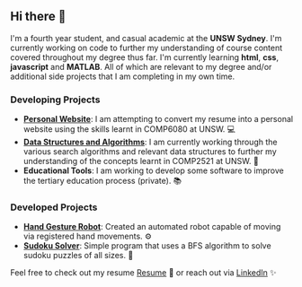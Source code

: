 ## Hi there 👋

I'm a fourth year student, and casual academic at the **UNSW Sydney**. I'm currently working on code to further my understanding of course content covered throughout my degree thus far. I'm currently learning **html**, **css**, **javascript** and **MATLAB**. All of which are relevant to my degree and/or additional side projects that I am completing in my own time. 

### Developing Projects
- **[Personal Website](https://github.com/nathansivalingam/personal-website)**: I am attempting to convert my resume into a personal website using the skills learnt in COMP6080 at UNSW. 💻
- **[Data Structures and Algorithms](https://github.com/nathansivalingam/sorting-algorithms)**: I am currently working through the various search algorithms and relevant data structures to further my understanding of the concepts learnt in COMP2521 at UNSW. 🔎
- **Educational Tools**: I am working to develop some software to improve the tertiary education process (private). 📚

### Developed Projects
- **[Hand Gesture Robot](https://github.com/nathansivalingam/hand-gesture-robot)**: Created an automated robot capable of moving via registered hand movements. ⚙️
- **[Sudoku Solver](https://github.com/nathansivalingam/sudoku-solver)**: Simple program that uses a BFS algorithm to solve sudoku puzzles of all sizes. 🧩

Feel free to check out my resume [Resume](my_resume.md) 🚀
  or reach out via [LinkedIn](https://au.linkedin.com/in/nathan-sivalingam-4185b0227?trk=public_profile_browsemap) ✨

<!--
**nathansivalingam/nathansivalingam** is a ✨ _special_ ✨ repository because its `README.md` (this file) appears on your GitHub profile.

Here are some ideas to get you started:

- 🔭 I’m currently working on ...
- 🌱 I’m currently learning ...
- 👯 I’m looking to collaborate on ...
- 🤔 I’m looking for help with ...
- 💬 Ask me about ...
- 📫 How to reach me: ...
- 😄 Pronouns: ...
- ⚡ Fun fact: ...
-->
